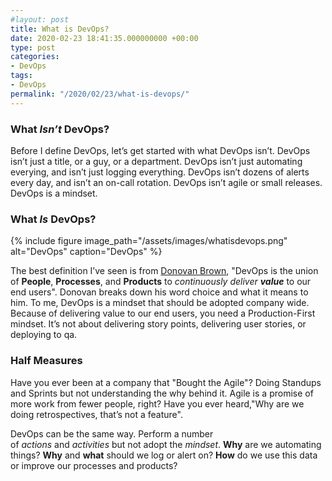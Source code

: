 ```yaml
---
#layout: post
title: What is DevOps?
date: 2020-02-23 18:41:35.000000000 +00:00
type: post
categories:
- DevOps
tags:
- DevOps
permalink: "/2020/02/23/what-is-devops/"
---
```

### What _Isn’t_ DevOps?

Before I define DevOps, let’s get started with what DevOps isn’t. DevOps isn’t just a title, or a guy, or a department. DevOps isn’t just automating everying, and isn’t just logging everything. DevOps isn’t dozens of alerts every day, and isn’t an on-call rotation. DevOps isn’t agile or small releases. DevOps is a mindset.

### What _Is_ DevOps?

{% include figure image_path="/assets/images/whatisdevops.png" alt="DevOps" caption="DevOps" %}

The best definition I’ve seen is from [Donovan Brown](http://donovanbrown.com/post/what-is-devops), "DevOps is the union of **People**, **Processes**, and **Products** to _continuously deliver **value**_ to our end users". Donovan breaks down his word choice and what it means to him. To me, DevOps is a mindset that should be adopted company wide. Because of delivering value to our end users, you need a Production-First mindset. It’s not about delivering story points, delivering user stories, or deploying to qa.

### Half Measures

Have you ever been at a company that "Bought the Agile"? Doing Standups and Sprints but not understanding the why behind it. Agile is a promise of more work from fewer people, right? Have you ever heard,"Why are we doing retrospectives, that’s not a feature".

DevOps can be the same way. Perform a number of _actions_ and _activities_ but not adopt the _mindset_. **Why** are we automating things? **Why** and **what** should we log or alert on? **How** do we use this data or improve our processes and products?
